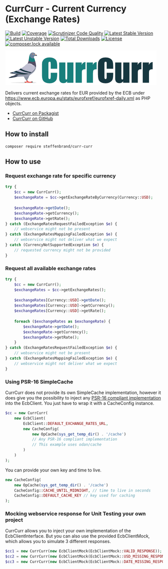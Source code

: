 # CurrCurr - Current Currency (Exchange Rates)
[![Build](https://travis-ci.org/steffenbrand/curr-curr.svg?branch=master)](https://travis-ci.org/steffenbrand/curr-curr)
[![Coverage](https://codecov.io/github/steffenbrand/curr-curr/coverage.svg)](https://codecov.io/gh/steffenbrand/curr-curr)
[![Scrutinizer Code Quality](https://scrutinizer-ci.com/g/steffenbrand/curr-curr/badges/quality-score.png?b=master)](https://scrutinizer-ci.com/g/steffenbrand/curr-curr/?branch=master)
[![Latest Stable Version](https://poser.pugx.org/steffenbrand/curr-curr/version)](https://packagist.org/packages/steffenbrand/curr-curr)
[![Latest Unstable Version](https://poser.pugx.org/steffenbrand/curr-curr/v/unstable)](//packagist.org/packages/steffenbrand/curr-curr)
[![Total Downloads](https://poser.pugx.org/steffenbrand/curr-curr/downloads)](https://packagist.org/packages/steffenbrand/curr-curr)
[![License](https://poser.pugx.org/steffenbrand/curr-curr/license)](https://github.com/steffenbrand/curr-curr/blob/master/LICENSE.md)
[![composer.lock available](https://poser.pugx.org/steffenbrand/curr-curr/composerlock)](https://github.com/steffenbrand/curr-curr/blob/master/composer.lock)

![CurrCurr Logo](https://github.com/steffenbrand/curr-curr/blob/master/curr-curr.jpg?raw=true)

Delivers current exchange rates for EUR provided by the ECB under https://www.ecb.europa.eu/stats/eurofxref/eurofxref-daily.xml as PHP objects.

* [CurrCurr on Packagist](https://packagist.org/packages/steffenbrand/curr-curr)
* [CurrCurr on GitHub](https://github.com/steffenbrand/curr-curr)

## How to install

```
composer require steffenbrand/curr-curr
```

## How to use

### Request exchange rate for specific currency

```php
try {
    $cc = new CurrCurr();
    $exchangeRate = $cc->getExchangeRateByCurrency(Currency::USD);

    $exchangeRate->getDate();
    $exchangeRate->getCurrency();
    $exchangeRate->getRate();
} catch (ExchangeRatesRequestFailedException $e) {
    // webservice might not be present
} catch (ExchangeRatesMappingFailedException $e) {
    // webservice might not deliver what we expect
} catch (CurrencyNotSupportedException $e) {
    // requested currency might not be provided
}
```

### Request all available exchange rates

```php
try {
    $cc = new CurrCurr();
    $exchangeRates = $cc->getExchangeRates();

    $exchangeRates[Currency::USD]->getDate();
    $exchangeRates[Currency::USD]->getCurrency();
    $exchangeRates[Currency::USD]->getRate();

    foreach ($exchangeRates as $exchangeRate) {
        $exchangeRate->getDate();
        $exchangeRate->getCurrency();
        $exchangeRate->getRate();
    }
} catch (ExchangeRatesRequestFailedException $e) {
    // webservice might not be present
} catch (ExchangeRatesMappingFailedException $e) {
    // webservice might not deliver what we expect
}
```

### Using PSR-16 SimpleCache

CurrCurr does not provide its own SimpleCache implementation, however it does give you the possibility
to inject any [PSR-16 compliant implementation](https://packagist.org/providers/psr/simple-cache-implementation) into the EcbClient.
You just have to wrap it with a CacheConfig instance.

```php
$cc = new CurrCurr(
    new EcbClient(
        EcbClient::DEFAULT_EXCHANGE_RATES_URL,
        new CacheConfig(
            new OpCache(sys_get_temp_dir() . '/cache')
            // Any PSR-16 compliant implementation
            // This example uses odan/cache
        )
    )
);
```

You can provide your own key and time to live.

```php
new CacheConfig(
    new OpCache(sys_get_temp_dir() . '/cache')
    CacheConfig::CACHE_UNTIL_MIDNIGHT, // time to live in seconds
    CacheConfig::DEFAULT_CACHE_KEY // key used for caching
);
```

### Mocking webservice response for Unit Testing your own project

CurrCurr allows you to inject your own implementation of the EcbClientInterface.
But you can also use the provided EcbClientMock, which allows you to simulate 3 different responses.

```php
$cc1 = new CurrCurr(new EcbClientMock(EcbClientMock::VALID_RESPONSE));
$cc2 = new CurrCurr(new EcbClientMock(EcbClientMock::USD_MISSING_RESPONSE));
$cc3 = new CurrCurr(new EcbClientMock(EcbClientMock::DATE_MISSING_RESPONSE));
```
